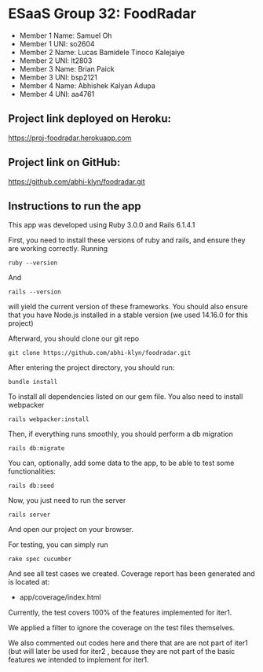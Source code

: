 # ESaaS Group 32: FoodRadar

- Member 1 Name: Samuel Oh
- Member 1 UNI: so2604
- Member 2 Name: Lucas Bamidele Tinoco Kalejaiye
- Member 2 UNI: lt2803
- Member 3 Name: Brian Paick
- Member 3 UNI: bsp2121
- Member 4 Name: Abhishek Kalyan Adupa
- Member 4 UNI: aa4761

## Project link deployed on Heroku:
https://proj-foodradar.herokuapp.com

## Project link on GitHub:
https://github.com/abhi-klyn/foodradar.git

## Instructions to run the app

This app was developed using Ruby 3.0.0 and Rails 6.1.4.1

First, you need to install these versions of ruby and rails, and ensure they are working correctly.
Running
```
ruby --version
```
And
```
rails --version
```
will yield the current version of these frameworks.
You should also ensure that you have Node.js installed in a stable version (we used 14.16.0 for this project)

Afterward, you should clone our git repo
```
git clone https://github.com/abhi-klyn/foodradar.git
```
After entering the project directory, you should run:
```
bundle install
```
To install all dependencies listed on our gem file. You also need to install webpacker
```
rails webpacker:install
```

Then, if everything runs smoothly, you should perform a db migration
```
rails db:migrate
```
You can, optionally, add some data to the app, to be able to test some functionalities:
```
rails db:seed
```
Now, you just need to run the server
```
rails server
```
And open our project on your browser. 


For testing, you can simply run
```
rake spec cucumber
```

And see all test cases we created. Coverage report has been generated and is located at:
- app/coverage/index.html

Currently, the test covers 100% of the features implemented for iter1.

We applied a filter to ignore the coverage on the test files themselves.

We also commented out codes here and there that are are not part of iter1 (but will later be used for iter2 , because they are not part of the basic features we intended to implement for iter1.
